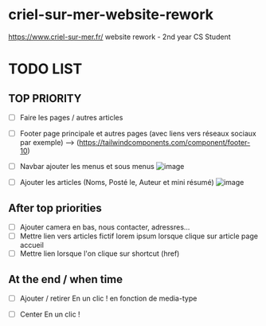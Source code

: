 # criel-sur-mer-website-rework
https://www.criel-sur-mer.fr/ website rework - 2nd year CS Student

# TODO LIST
## TOP PRIORITY
- [ ] Faire les pages / autres articles

- [ ] Footer page principale et autres pages (avec liens vers réseaux sociaux par exemple)
--> (https://tailwindcomponents.com/component/footer-10)

- [ ] Navbar ajouter les menus et sous menus
![image](https://user-images.githubusercontent.com/87366457/190897928-5c162a6a-d5cf-47ec-884a-385a84b24ae5.png)

- [ ] Ajouter les articles (Noms, Posté le, Auteur et mini résumé)
![image](https://user-images.githubusercontent.com/87366457/190897950-ee8cd5bb-3200-4887-8166-bf177ffeb218.png)



## After top priorities
- [ ] Ajouter camera en bas, nous contacter, adressres...
- [ ] Mettre lien vers articles fictif lorem ipsum lorsque clique sur article page accueil
- [ ] Mettre lien lorsque l'on clique sur shortcut (href)

## At the end / when time
- [ ] Ajouter / retirer En un clic ! en fonction de media-type
- [ ] Center En un clic !




